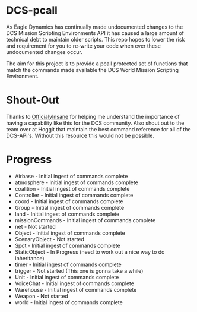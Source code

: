 # DCS-pcall
As Eagle Dynamics has continually made undocumented changes to the DCS Mission Scripting Environments API it has caused a large amount of technical debt to maintain older scripts. This repo hopes to lower the risk and requirement for you to re-write your code when ever these undocumented changes occur.

The aim for this project is to provide a pcall protected set of functions that match the commands made available the DCS World Mission Scripting Environment.

# Shout-Out
Thanks to [OfficialyInsane](https://github.com/officialyinsane) for helping me understand the importance of having a capability like this for the DCS community.
Also shout out to the team over at Hoggit that maintain the best command reference for all of the DCS-API's. Without this resource this would not be possible.


# Progress

* Airbase           - Initial ingest of commands complete
* atmosphere        - Initial ingest of commands complete
* coalition         - Initial ingest of commands complete
* Controller        - Initial ingest of commands complete
* coord             - Initial ingest of commands complete
* Group             - Initial ingest of commands complete
* land              - Initial ingest of commands complete
* missionCommands   - Initial ingest of commands complete
* net               - Not started
* Object            - Initial ingest of commands complete
* ScenaryObject     - Not started
* Spot              - Initial ingest of commands complete
* StaticObject      - In Progress (need to work out a nice way to do inheritance)
* timer             - Initial ingest of commands complete
* trigger           - Not started (This one is gonna take a while)
* Unit              - Initial ingest of commands complete
* VoiceChat         - Initial ingest of commands complete
* Warehouse         - Initial ingest of commands complete
* Weapon            - Not started
* world             - Initial ingest of commands complete
